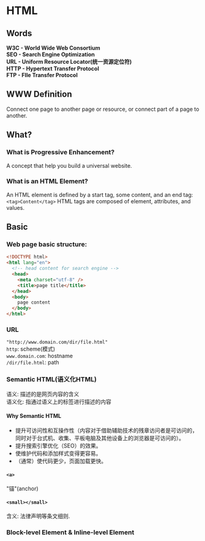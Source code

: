 # HTML

## Words
__W3C - World Wide Web Consortium__  
__SEO - Search Engine Optimization__  
__URL - Uniform Resource Locator(统一资源定位符)__  
__HTTP - Hypertext Transfer Protocol__  
__FTP - FIle Transfer Protocol__  

## WWW Definition
Connect one page to another page or resource, or connect part of a page to another.

## What?

### What is Progressive Enhancement?
A concept that help you build a universal website.

### What is an HTML Element?
An HTML element is defined by a start tag, some content, and an end tag:  
`<tag>Content</tag>`
HTML tags are composed of element, attributes, and values.

## Basic
### Web page basic structure:
```html
<!DOCTYPE html>
<html lang="en">
  <!-- head content for search engine -->
  <head>
    <meta charset="utf-8" />
    <title>page title</title>
  </head>
  <body>
    page content
  </body>
</html>
```

### URL
`"http://www.domain.com/dir/file.html"`  
`http`: scheme(模式)  
`www.domain.com`: hostname  
`/dir/file.html`: path

### Semantic HTML(语义化HTML)
语义: 描述的是网页内容的含义  
语义化: 指通过语义上的标签进行描述的内容

#### Why Semantic HTML
* 提升可访问性和互操作性（内容对于借助辅助技术的残章访问者是可访问的，同时对于台式机、收集、平板电脑及其他设备上的浏览器是可访问的）。
* 提升搜索引擎优化（SEO）的效果。
* 使维护代码和添加样式变得更容易。
* （通常）使代码更少，页面加载更快。

#### `<a>`
"锚"(anchor)

#### `<small></small>`
含义: 法律声明等条文细则.

### Block-level Element & Inline-level Element

